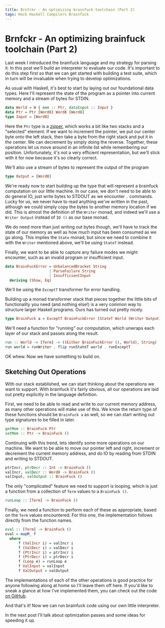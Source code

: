 ```yaml
---
title: Brnfckr - An optimizing brainfuck toolchain (Part 2)
tags: Hack Haskell Compilers Brainfuck
---
```


# Brnfckr - An optimizing brainfuck toolchain (Part 2)

Last week I introduced the brainfuck language and my strategy for
parsing it. In this post we'll build an interpreter to evaluate our code. It's
important to do this step first so that we can get started with building a test
suite, which in turn will be invaluable when trying to develop optimizations.

As usual with Haskell, it's best to start by laying out our foundational data
types. Here I'll represent the state of the program as a pointer into current
memory and a stream of bytes for STDIN.

```haskell
data World = W { mem :: Ptr, dataInput :: Input }
data Ptr = Ptr [Word8] Word8 [Word8]
type Input = [Word8]
```
Here the `Ptr` type is a [zipper][zipper], which works a bit like two stacks
and a "selected" element. If we want to increment the pointer, we put our
center byte onto the left stack, then take a byte from the right stack and put
it in the center. We can decrement by simply doing the reverse. Together, these
operations let us move around in an infinite list while remembering our
position. Unfortunately, it's not a very efficient representation, but we'll
stick with it for now because it's so clearly correct.

We'll also use a stream of bytes to represent the output of the program
```haskell
type Output = [Word8]
```

We're ready now to start building up the type that will represent a brainfuck
computation on our little machine. In our case, we don't need to be able to do
general IO, just write bytes to STDOUT as we encounter `.` commands.
Lucky for us, we never have to read anything we've written in the past,
although we could simply copy the bytes to another memory location if we did.
This is almost the definition of the `Writer` monad, and indeed we'll use a
`Writer Output` instead of `IO ()` as our base monad.

We do need more than just writing out bytes though, we'll have to track the
state of our memory as well as how much input has been consumed as we go along.
This implies the `State` monad, but since we need to combine it with the
`Writer` mentioned above, we'll be using `StateT` instead.

Finally, we want to be able to capture any failure modes we might encounter,
such as an invalid program or insufficient input.

```haskell
data BrainFuckError = UnbalancedBracket String
                    | ParseFailure String
                    | InsufficientInput
  deriving (Show, Eq)
```
 We'll be using the `ExceptT` transformer for error handling.
 
 Building up a monad transformer stack that pieces together the little bits of
 functionality you need (and nothing else!) is a very common way to structure
 larger Haskell programs. Ours has turned out pretty nicely.

```haskell
type BrainFuck a = ExceptT BrainFuckError (StateT World (Writer Output)) a
```
We'll need a function for "running" our computation, which unwraps each layer
of our stack and passes along the result.
```haskell
run :: World -> [Term] -> ((Either BrainFuckError (), World), String)
run world = runWriter . flip runStateT world . runExceptT
```
OK whew. Now we have something to build on.

## Sketching Out Operations

With our stack established, we can start thinking about the operations we want
to support. With brainfuck it's fairly obvious, all our operations are laid out
pretty explicitly in the language definition.

First, we need to be able to read and write to our current memory address, as
many other operations will make use of this. We know the return type of these
functions should be `BrainFuck a` as well, so we can start writing out type
signatures to be filled in later.

```haskell
getMem :: BrainFuck Ptr
setMem :: Ptr -> BrainFuck ()
```
Continuing with this trend, lets identify some more operations on our
machine. We want to be able to move our pointer left and right, increment or
decrement the current memory address, and do IO by reading from STDIN and
writing to STDOUT.
```haskell
ptrIncr, ptrDecr :: Int -> BrainFuck ()
valIncr, valDecr :: Word8 -> BrainFuck ()
valInput, valOutput :: BrainFuck ()
```
The only "complicated" feature we need to support is looping, which is just a
function from a collection of `Term` values to a `BrainFuck ()`.

```haskell
runLoop :: [Term] -> BrainFuck ()
```

Finally, we need a function to perform each of these as appropriate, based on
the `Term` values encountered. For this one, the implementation follows
directly from the function names.

```haskell
eval :: [Term] -> BrainFuck ()
eval = mapM_ f
  where
      f (ValIncr i) = valIncr i
      f (ValDecr i) = valDecr i
      f (PtrIncr i) = ptrIncr i
      f (PtrDecr i) = ptrDecr i
      f (Loop e) = runLoop e
      f ValInput = valInput
      f ValOutput = valOutput
```
The implementations of each of the other operations is good practice for anyone
following along at home so I'll leave them off here. If you'd like to sneak a
glance at how I've implemented them, you can check out the code
[on GitHub][repo].

And that's it! Now we can run brainfuck code using our own little interpreter.

In the next post I'll talk about optimization passes and some ideas for
speeding it up.

[zipper]: https://wiki.haskell.org/Zipper
[repo]: https://github.com/johntyree/brnfckr/blob/master/src/Brnfckr/Eval.hs
